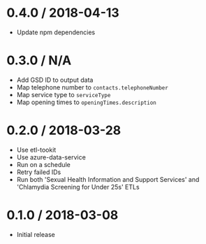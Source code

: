 0.4.0 / 2018-04-13
==================
- Update npm dependencies

0.3.0 / N/A
==================
- Add GSD ID to output data
- Map telephone number to `contacts.telephoneNumber`
- Map service type to `serviceType`
- Map opening times to `openingTimes.description`

0.2.0 / 2018-03-28
==================
- Use etl-tookit
- Use azure-data-service
- Run on a schedule
- Retry failed IDs
- Run both 'Sexual Health Information and Support Services' and 'Chlamydia Screening for Under 25s' ETLs

0.1.0 / 2018-03-08
==================
- Initial release

